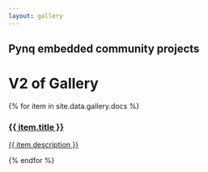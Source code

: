 ```yaml
---
layout: gallery
---
```


## Pynq embedded community projects

# V2 of Gallery

<div class="gallery">
{% for item in site.data.gallery.docs %}
  <div class="item">
    <a href="{{ item.href }}">
      <img src="{{ item.img }}" alt="">
      <h3>{{ item.title }}</h3>
      <p>{{ item.description }}</p>
    </a>
  </div>
  {% endfor %} 
</div>
     

